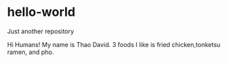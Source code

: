 # hello-world
Just another repository

Hi Humans!
My name is Thao David. 3 foods I like is fried chicken,tonketsu ramen, and pho. 
